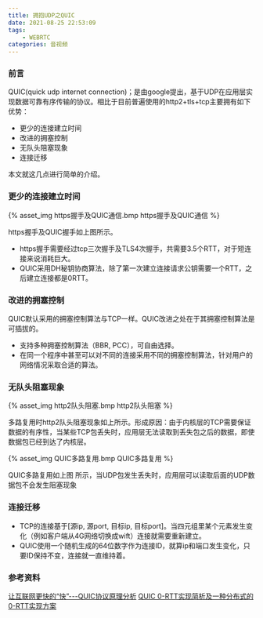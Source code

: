 ```yaml
---
title: 拥抱UDP之QUIC
date: 2021-08-25 22:53:09
tags:
    - WEBRTC
categories: 音视频
---
```


### 前言

 QUIC(quick udp internet connection)；是由google提出，基于UDP在应用层实现数据可靠有序传输的协议。相比于目前普遍使用的http2+tls+tcp主要拥有如下优势：

<!-- more -->

- 更少的连接建立时间
- 改进的拥塞控制
- 无队头阻塞现象
- 连接迁移

本文就这几点进行简单的介绍。

### 更少的连接建立时间

{% asset_img https握手及QUIC通信.bmp https握手及QUIC通信 %}

https握手及QUIC握手如上图所示。

- https握手需要经过tcp三次握手及TLS4次握手，共需要3.5个RTT，对于短连接来说消耗巨大。
- QUIC采用DH秘钥协商算法，除了第一次建立连接请求公钥需要一个RTT，之后建立连接都是0RTT。

### 改进的拥塞控制

QUIC默认采用的拥塞控制算法与TCP一样。QUIC改进之处在于其拥塞控制算法是可插拔的。

- 支持多种拥塞控制算法（BBR, PCC），可自由选择。
- 在同一个程序中甚至可以对不同的连接采用不同的拥塞控制算法，针对用户的网络情况采取合适的算法。

### 无队头阻塞现象 

{% asset_img http2队头阻塞.bmp http2队头阻塞 %}

多路复用时http2队头阻塞现象如上所示。形成原因：由于内核层的TCP需要保证数据的有序性，当某些TCP包丢失时，应用层无法读取到丢失包之后的数据，即使数据包已经到达了内核层。

{% asset_img QUIC多路复用.bmp QUIC多路复用 %}

QUIC多路复用如上图 所示，当UDP包发生丢失时，应用层可以读取后面的UDP数据包不会发生阻塞现象

### 连接迁移

- TCP的连接基于[源ip, 源port, 目标ip, 目标port]。当四元组里某个元素发生变化（例如客户端从4G网络切换成wift）连接就需要重新建立。
- QUIC使用一个随机生成的64位数字作为连接ID，就算ip和端口发生变化，只要ID保持不变，连接就一直维持着。

### 参考资料

[让互联网更快的“快”---QUIC协议原理分析](https://zhuanlan.zhihu.com/p/32630510)
[QUIC 0-RTT实现简析及一种分布式的0-RTT实现方案](https://cloud.tencent.com/developer/article/1594468)